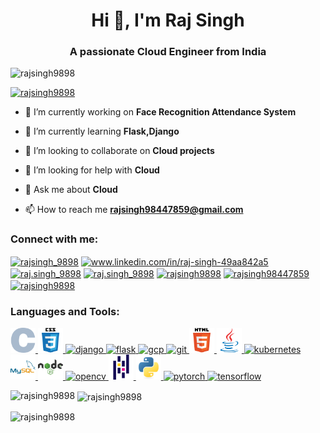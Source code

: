 <h1 align="center">Hi 👋, I'm Raj Singh</h1>
<h3 align="center">A passionate Cloud Engineer from India</h3>

<p align="left"> <img src="https://komarev.com/ghpvc/?username=rajsingh9898&label=Profile%20views&color=0e75b6&style=flat" alt="rajsingh9898" /> </p>

<p align="left"> <a href="https://github.com/ryo-ma/github-profile-trophy"><img src="https://github-profile-trophy.vercel.app/?username=rajsingh9898" alt="rajsingh9898" /></a> </p>

- 🔭 I’m currently working on **Face Recognition Attendance System**

- 🌱 I’m currently learning **Flask,Django**

- 👯 I’m looking to collaborate on **Cloud projects**

- 🤝 I’m looking for help with **Cloud**

- 💬 Ask me about **Cloud**

- 📫 How to reach me **rajsingh98447859@gmail.com**

<h3 align="left">Connect with me:</h3>
<p align="left">
<a href="https://twitter.com/rajsingh_9898" target="blank"><img align="center" src="https://raw.githubusercontent.com/rahuldkjain/github-profile-readme-generator/master/src/images/icons/Social/twitter.svg" alt="rajsingh_9898" height="30" width="40" /></a>
<a href="https://linkedin.com/in/www.linkedin.com/in/raj-singh-49aa842a5" target="blank"><img align="center" src="https://raw.githubusercontent.com/rahuldkjain/github-profile-readme-generator/master/src/images/icons/Social/linked-in-alt.svg" alt="www.linkedin.com/in/raj-singh-49aa842a5" height="30" width="40" /></a>
<a href="https://instagram.com/raj.singh_9898" target="blank"><img align="center" src="https://raw.githubusercontent.com/rahuldkjain/github-profile-readme-generator/master/src/images/icons/Social/instagram.svg" alt="raj.singh_9898" height="30" width="40" /></a>
<a href="https://www.youtube.com/c/raj.singh_9898" target="blank"><img align="center" src="https://raw.githubusercontent.com/rahuldkjain/github-profile-readme-generator/master/src/images/icons/Social/youtube.svg" alt="raj.singh_9898" height="30" width="40" /></a>
<a href="https://www.codechef.com/users/rajsingh9898" target="blank"><img align="center" src="https://cdn.jsdelivr.net/npm/simple-icons@3.1.0/icons/codechef.svg" alt="rajsingh9898" height="30" width="40" /></a>
<a href="https://www.hackerrank.com/rajsingh98447859" target="blank"><img align="center" src="https://raw.githubusercontent.com/rahuldkjain/github-profile-readme-generator/master/src/images/icons/Social/hackerrank.svg" alt="rajsingh98447859" height="30" width="40" /></a>
<a href="https://www.leetcode.com/rajsingh9898" target="blank"><img align="center" src="https://raw.githubusercontent.com/rahuldkjain/github-profile-readme-generator/master/src/images/icons/Social/leet-code.svg" alt="rajsingh9898" height="30" width="40" /></a>
</p>

<h3 align="left">Languages and Tools:</h3>
<p align="left"> <a href="https://www.cprogramming.com/" target="_blank" rel="noreferrer"> <img src="https://raw.githubusercontent.com/devicons/devicon/master/icons/c/c-original.svg" alt="c" width="40" height="40"/> </a> <a href="https://www.w3schools.com/css/" target="_blank" rel="noreferrer"> <img src="https://raw.githubusercontent.com/devicons/devicon/master/icons/css3/css3-original-wordmark.svg" alt="css3" width="40" height="40"/> </a> <a href="https://www.djangoproject.com/" target="_blank" rel="noreferrer"> <img src="https://cdn.worldvectorlogo.com/logos/django.svg" alt="django" width="40" height="40"/> </a> <a href="https://flask.palletsprojects.com/" target="_blank" rel="noreferrer"> <img src="https://www.vectorlogo.zone/logos/pocoo_flask/pocoo_flask-icon.svg" alt="flask" width="40" height="40"/> </a> <a href="https://cloud.google.com" target="_blank" rel="noreferrer"> <img src="https://www.vectorlogo.zone/logos/google_cloud/google_cloud-icon.svg" alt="gcp" width="40" height="40"/> </a> <a href="https://git-scm.com/" target="_blank" rel="noreferrer"> <img src="https://www.vectorlogo.zone/logos/git-scm/git-scm-icon.svg" alt="git" width="40" height="40"/> </a> <a href="https://www.w3.org/html/" target="_blank" rel="noreferrer"> <img src="https://raw.githubusercontent.com/devicons/devicon/master/icons/html5/html5-original-wordmark.svg" alt="html5" width="40" height="40"/> </a> <a href="https://www.java.com" target="_blank" rel="noreferrer"> <img src="https://raw.githubusercontent.com/devicons/devicon/master/icons/java/java-original.svg" alt="java" width="40" height="40"/> </a> <a href="https://kubernetes.io" target="_blank" rel="noreferrer"> <img src="https://www.vectorlogo.zone/logos/kubernetes/kubernetes-icon.svg" alt="kubernetes" width="40" height="40"/> </a> <a href="https://www.mysql.com/" target="_blank" rel="noreferrer"> <img src="https://raw.githubusercontent.com/devicons/devicon/master/icons/mysql/mysql-original-wordmark.svg" alt="mysql" width="40" height="40"/> </a> <a href="https://nodejs.org" target="_blank" rel="noreferrer"> <img src="https://raw.githubusercontent.com/devicons/devicon/master/icons/nodejs/nodejs-original-wordmark.svg" alt="nodejs" width="40" height="40"/> </a> <a href="https://opencv.org/" target="_blank" rel="noreferrer"> <img src="https://www.vectorlogo.zone/logos/opencv/opencv-icon.svg" alt="opencv" width="40" height="40"/> </a> <a href="https://pandas.pydata.org/" target="_blank" rel="noreferrer"> <img src="https://raw.githubusercontent.com/devicons/devicon/2ae2a900d2f041da66e950e4d48052658d850630/icons/pandas/pandas-original.svg" alt="pandas" width="40" height="40"/> </a> <a href="https://www.python.org" target="_blank" rel="noreferrer"> <img src="https://raw.githubusercontent.com/devicons/devicon/master/icons/python/python-original.svg" alt="python" width="40" height="40"/> </a> <a href="https://pytorch.org/" target="_blank" rel="noreferrer"> <img src="https://www.vectorlogo.zone/logos/pytorch/pytorch-icon.svg" alt="pytorch" width="40" height="40"/> </a> <a href="https://www.tensorflow.org" target="_blank" rel="noreferrer"> <img src="https://www.vectorlogo.zone/logos/tensorflow/tensorflow-icon.svg" alt="tensorflow" width="40" height="40"/> </a> </p>

<p><img align="left" src="https://github-readme-stats.vercel.app/api/top-langs?username=rajsingh9898&show_icons=true&locale=en&layout=compact" alt="rajsingh9898" /></p>

<p>&nbsp;<img align="center" src="https://github-readme-stats.vercel.app/api?username=rajsingh9898&show_icons=true&locale=en" alt="rajsingh9898" /></p>

<p><img align="center" src="https://github-readme-streak-stats.herokuapp.com/?user=rajsingh9898&" alt="rajsingh9898" /></p>
